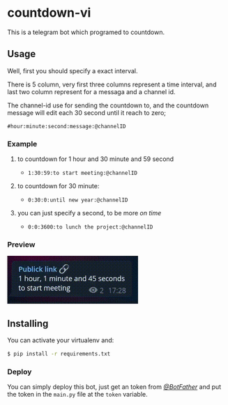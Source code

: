 # countdown-vi

This is a telegram bot which programed to countdown.

## Usage

Well, first you should specify a exact interval.

There is 5 column, very first three columns represent a time interval, and last two column represent for a messaga and a channel id.

The channel-id use for sending the countdown to, and the countdown message will edit each 30 second until it reach to zero;

```
#hour:minute:second:message:@channelID
```

### Example

1. to countdown for 1 hour and 30 minute and 59 second
	- `1:30:59:to start meeting:@channelID`

2. to countdown for 30 minute:
	- `0:30:0:until new year:@channelID`

3. you can just specify a second, to be more *on time*
	- `0:0:3600:to lunch the project:@channelID`

### Preview

![countdown](preview.gif)

## Installing

You can activate your virtualenv and:

```bash
$ pip install -r requirements.txt
```

### Deploy

You can simply deploy this bot, just get an token from [*@BotFather*](https://t.me/BotFather) and put the token in the `main.py` file at the `token` variable.
